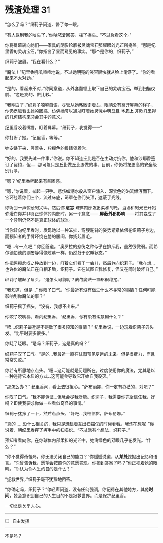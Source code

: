 # 残渣处理 31

“怎么了吗？”织莉子问道，瞥了你一眼。

“有人踩到我的坟头了，”你咕哝着回答，摇了摇头。“不过你看这个。”

你将屏幕转向她们——家具的阴影轮廓被灵魂宝石那耀眼的光芒所掩盖。“那是纪里香的灵魂宝石，”你指出了显而易见的事实。“那个是你的，织莉子。”

织莉子皱眉。“我在看什么？”

“魔法！”纪里香叽叽喳喳地说。不过她明亮的笑容很快就从脸上滑落了。“你的看起来不太对劲。”

“是的，看起来不对，”你同意道，从外套翻领上取下自己的灵魂宝石，举到扫描仪前。“这是我的，供比较。”

“我明白了，”织莉子喃喃自语，尽管从她略微歪着头、眼睛没有离开屏幕的样子，你仍然能看出她的困惑，仿佛她可以通过盯着她灵魂中明显且 **本质上** 非欧几里得的几何结构来领会其中的意义。

纪里香咬着嘴唇，盯着屏幕。“织莉子，我觉得——”

你打断了她。“纪里香，等等。”

她安静下来，歪着头，柠檬色的眼睛望着你。

“好的。我要先试一件事，”你说。你不知道丘比是否在主动对抗你。他和沙耶香签订了契约，但......那可能只是丘比做丘比该做的事。目前，你仍将按更高的安全级别行事。

“嗯？”纪里香听起来有些困惑。

“嗯，”你说着，举起一只手。悲伤如潮水般从窗户涌入，深紫色的洪流倾泻而下。它环绕着你们三个，流过床底，笼罩在你们头顶，遮蔽了光线。

你听到一声惊恐的尖叫，然后你 **意念** 球体内部发出柔和的光。当温和的光芒开始弥漫在你并非真正球体的内部时，另一个意念—— **屏蔽外部影响** ——将其变成了一个禁制仍然不是真正球体的球体。

当你转向纪里香时，发现她以一种笨拙、弯腰驼背的姿势紧紧依偎在织莉子身边，而预知者的手臂环绕在她的腰间。你扬起眉毛。

“嗯...有一点吧，” 你回答道。“奥罗拉的悲伤之种似乎在排斥我，虽然很微弱。而希尔德加德的则安静得像坟墓一样，仍然处于沉睡状态。”

你把两颗悲叹之种放到一边，盯着它们看了一会儿，然后转向织莉子。“我在想...也许你的魔法正在自相矛盾，织莉子。它在试图自我修复，但又在同时破坏自己。”

织莉子皱起了眉头。“这怎么可能呢？我的魔法一直都很稳定。”

“我知道，但是...” 你叹了口气。“你最近有没有做过什么不寻常的事情？任何可能影响到你魔法的事？”

织莉子摇了摇头。“没有，我想不出来。”

你咬了咬嘴唇，看向纪里香。“纪里香，你有没有注意到什么？”

“唔...织莉子最近是不是做了很多预知的事情？” 纪里香说，一边玩着织莉子的头发。“比平时要多很多。”

你眨了眨眼。“是吗？织莉子，这是真的吗？”

织莉子叹了口气。“是的...我最近一直在试图预见更远的未来。但是很费力，而且常常失败。”

你若有所思地点点头。“嗯...这可能就是问题所在。过度使用你的魔法，尤其是以一种违背它本质的方式...这可能会导致它开始自我毁灭。”

“那怎么办？” 纪里香问，看上去很担心。“萨布丽娜，你一定有办法的，对吧？”

你叹了口气。“我不能保证...但我会尽我所能。织莉子，我需要你完全信任我，好吗？即使我要求你做一些看似奇怪的事情。”

织莉子犹豫了一下，然后点点头。“好吧...我相信你，萨布丽娜。”

“真的……没什么相关的，我只是想趁着拿出扫描仪的时候看看。我还在想呢，”你说着，朝纪里香挥了挥手中的扫描仪。“不过我有个想法，织莉子。”

预知者看向你，在你球体内部柔和的光芒中，她海绿色的双眼几乎在发光。“什么？”

“你不觉得奇怪吗，你无法关闭自己的能力？”你缓缓说道，从**某处**挖掘出记忆和语言。“你曾告诉我，愿望会按照你的意愿实现。你找到答案了吗？”你正视着她的眼睛。“你认为你人生的目的是什么？”

“拯救世界，”织莉子毫不犹豫地回答。

“你确定吗，织莉子？”你轻声问道，没有任何强调。你记得在其他地方，其他**时间**，她会意识到自己的人生目的不是拯救世界。而是保护纪里香。

一切总是关乎人心。

---

- [ ] 自由发挥

---

不是吗？

